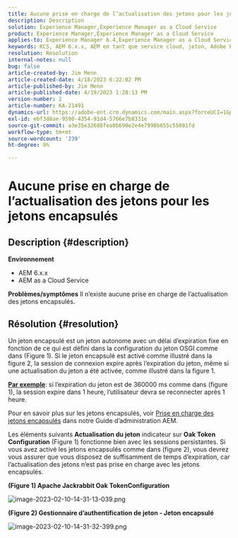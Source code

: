 ```yaml
---
title: Aucune prise en charge de l’actualisation des jetons pour les jetons encapsulés
description: Description
solution: Experience Manager,Experience Manager as a Cloud Service
product: Experience Manager,Experience Manager as a Cloud Service
applies-to: Experience Manager 6.4,Experience Manager as a Cloud Service,Experience Manager 6.5
keywords: KCS, AEM 6.x.x, AEM en tant que service cloud, jeton, Adobe Experience Manager, FAQ, jetons encapsulés, 6.4, 6.5, Experience Manager as a Cloud Service
resolution: Resolution
internal-notes: null
bug: false
article-created-by: Jim Menn
article-created-date: 4/18/2023 6:22:02 PM
article-published-by: Jim Menn
article-published-date: 4/19/2023 1:28:13 PM
version-number: 2
article-number: KA-21491
dynamics-url: https://adobe-ent.crm.dynamics.com/main.aspx?forceUCI=1&pagetype=entityrecord&etn=knowledgearticle&id=80adeee5-15de-ed11-a7c7-6045bd006b3d
exl-id: ebf3d8ae-9590-4354-91d4-5766e7b8331e
source-git-commit: a3e35e32688fea0b690e2e4e7998b655c55081fd
workflow-type: tm+mt
source-wordcount: '239'
ht-degree: 9%

---
```


# Aucune prise en charge de l’actualisation des jetons pour les jetons encapsulés

## Description {#description}

<b>Environnement</b>
- AEM 6.x.x
- AEM as a Cloud Service



<b>Problèmes/symptômes</b>
Il n’existe aucune prise en charge de l’actualisation des jetons encapsulés.




## Résolution {#resolution}


Un jeton encapsulé est un jeton autonome avec un délai d’expiration fixe en fonction de ce qui est défini dans la configuration du jeton OSGI comme dans (Figure 1).
Si le jeton encapsulé est activé comme illustré dans la figure 2, la session de connexion expire après l’expiration du jeton, même si une actualisation du jeton a été activée, comme illustré dans la figure 1.

<u><b>Par exemple</b></u>: si l’expiration du jeton est de 360000 ms comme dans (figure 1), la session expire dans 1 heure, l’utilisateur devra se reconnecter après 1 heure.

Pour en savoir plus sur les jetons encapsulés, voir [Prise en charge des jetons encapsulés](https://experienceleague.adobe.com/docs/experience-manager-64/administering/security/encapsulated-token.html) dans notre Guide d’administration AEM.

Les éléments suivants <b>Actualisation du jeton</b> indicateur sur <b>Oak Token Configuration</b> (Figure 1) fonctionne bien avec les sessions persistantes.
Si vous avez activé les jetons encapsulés comme dans (figure 2), vous devrez vous assurer que vous disposez de suffisamment de temps d’expiration, car l’actualisation des jetons n’est pas prise en charge avec les jetons encapsulés.



<b>(Figure 1) Apache Jackrabbit Oak TokenConfiguration</b>

![image-2023-02-10-14-31-13-039.png](https://jira.corp.adobe.com/secure/attachment/9633655/image-2023-02-10-14-31-13-039.png)

<b>(Figure 2) Gestionnaire d’authentification de jeton - Jeton encapsulé</b>



![image-2023-02-10-14-31-32-399.png](https://jira.corp.adobe.com/secure/attachment/9633654/image-2023-02-10-14-31-32-399.png)
